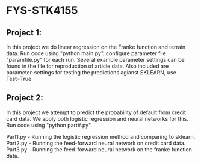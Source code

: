 # FYS-STK4155
## Project 1:
In this project we do linear regression on the Franke function and terrain data.
Run code using "python main.py", configure parameter file "paramfile.py" for each run.
Several example parameter settings can be found in the file for reproduction of article data.
Also included are parameter-settings for testing the predictions agianst SKLEARN, use Test=True.

## Project 2:
In this project we attempt to predict the probability of default from credit card data.
We apply both logistic regression and neural networks for this. Run code using "python part#.py".
  
Part1.py - Running the logistic regression method and comparing to sklearn.  
Part2.py - Running the feed-forward neural network on credit card data.  
Part3.py - Running the feed-forward neural network on the franke function data.  
